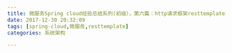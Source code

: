 ```yaml
---
title: 微服务Spring cloud经验总结系列(初级），第六篇：http请求框架resttemplate
date: 2017-12-30 20:32:09
tags: [spring-cloud,微服务,resttemplate]
categories: 系统架构

---
```

